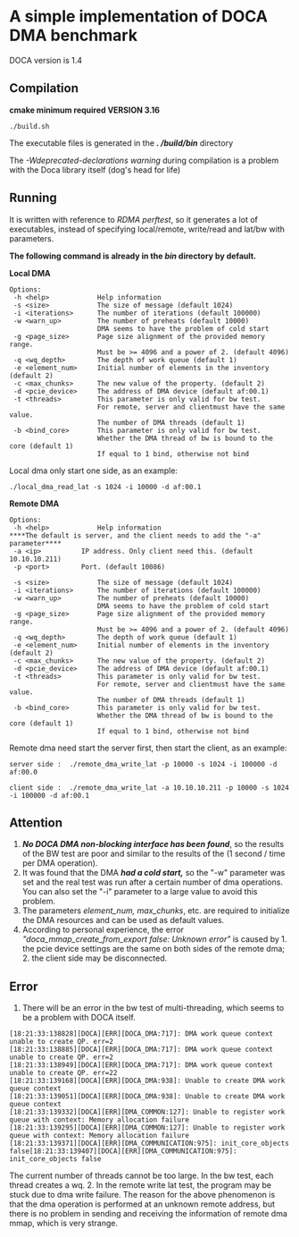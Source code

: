   

# A simple implementation of DOCA DMA benchmark

DOCA version is 1.4

## Compilation

**cmake minimum required VERSION 3.16**

`./build.sh`

The executable files is generated in the ***. /build/bin*** directory

The *-Wdeprecated-declarations warning* during compilation is a problem with the Doca library itself (dog's head for life)

## Running

It is written with reference to *RDMA perftest*, so it generates a lot of executables, instead of specifying local/remote, write/read and lat/bw with parameters.

**The following command is already in the *bin* directory by default.**

**Local DMA**

```
Options:
 -h <help>            Help information
 -s <size>            The size of message (default 1024)
 -i <iterations>      The number of iterations (default 100000)
 -w <warn_up>         The number of preheats (default 10000)
                      DMA seems to have the problem of cold start
 -g <page_size>       Page size alignment of the provided memory range. 
                      Must be >= 4096 and a power of 2. (default 4096)
 -q <wq_depth>        The depth of work queue (default 1)
 -e <element_num>     Initial number of elements in the inventory (default 2)
 -c <max_chunks>      The new value of the property. (default 2)
 -d <pcie_device>     The address of DMA device (default af:00.1)
 -t <threads>         This parameter is only valid for bw test. 
                      For remote, server and clientmust have the same value. 
                      The number of DMA threads (default 1)
 -b <bind_core>       This parameter is only valid for bw test. 
                      Whether the DMA thread of bw is bound to the core (default 1)
                      If equal to 1 bind, otherwise not bind
```

Local dma only start one side, as an example:

`./local_dma_read_lat -s 1024 -i 10000 -d af:00.1`

**Remote DMA**

```
Options:
 -h <help>            Help information
****The default is server, and the client needs to add the "-a" parameter****
 -a <ip>          IP address. Only client need this. (default 10.10.10.211)
 -p <port>        Port. (default 10086)

 -s <size>            The size of message (default 1024)
 -i <iterations>      The number of iterations (default 100000)
 -w <warn_up>         The number of preheats (default 10000)
                      DMA seems to have the problem of cold start
 -g <page_size>       Page size alignment of the provided memory range. 
                      Must be >= 4096 and a power of 2. (default 4096)
 -q <wq_depth>        The depth of work queue (default 1)
 -e <element_num>     Initial number of elements in the inventory (default 2)
 -c <max_chunks>      The new value of the property. (default 2)
 -d <pcie_device>     The address of DMA device (default af:00.1)
 -t <threads>         This parameter is only valid for bw test. 
                      For remote, server and clientmust have the same value. 
                      The number of DMA threads (default 1)
 -b <bind_core>       This parameter is only valid for bw test. 
                      Whether the DMA thread of bw is bound to the core (default 1)
                      If equal to 1 bind, otherwise not bind
```

Remote dma need start the server first, then start the client, as an example:

```
server side :  ./remote_dma_write_lat -p 10000 -s 1024 -i 100000 -d af:00.0

client side :  ./remote_dma_write_lat -a 10.10.10.211 -p 10000 -s 1024 -i 100000 -d af:00.1
```

## **Attention**

1. ***No DOCA DMA non-blocking interface has been found***, so the results of the BW test are poor and similar to the results of the (1 second / time per DMA operation).
2. It was found that the DMA ***had a cold start,*** so the "-w" parameter was set and the real test was run after a certain number of dma operations. You can also set the "-i" parameter to a large value to avoid this problem.
3. The parameters *element_num, max_chunks*, etc. are required to initialize the DMA resources and can be used as default values.
4. According to personal experience, the error *"doca_mmap_create_from_export false: Unknown error"* is caused by 1. the pcie device settings are the same on both sides of the remote dma; 2. the client side may be disconnected.

## **Error**
1. There will be an error in the bw test of multi-threading, which seems to be a problem with DOCA itself.
```
[18:21:33:138828][DOCA][ERR][DOCA_DMA:717]: DMA work queue context unable to create QP. err=2
[18:21:33:138885][DOCA][ERR][DOCA_DMA:717]: DMA work queue context unable to create QP. err=2
[18:21:33:138949][DOCA][ERR][DOCA_DMA:717]: DMA work queue context unable to create QP. err=22
[18:21:33:139168][DOCA][ERR][DOCA_DMA:938]: Unable to create DMA work queue context
[18:21:33:139051][DOCA][ERR][DOCA_DMA:938]: Unable to create DMA work queue context
[18:21:33:139332][DOCA][ERR][DMA_COMMON:127]: Unable to register work queue with context: Memory allocation failure
[18:21:33:139295][DOCA][ERR][DMA_COMMON:127]: Unable to register work queue with context: Memory allocation failure
[18:21:33:139371][DOCA][ERR][DMA_COMMUNICATION:975]: init_core_objects false[18:21:33:139407][DOCA][ERR][DMA_COMMUNICATION:975]: init_core_objects false
```
 The current number of threads cannot be too large.
 In the bw test, each thread creates a wq. 
2. In the remote write lat test, the program may be stuck due to dma write failure.
 The reason for the above phenomenon is that the dma operation is performed at an unknown remote address, but there is no problem in sending and receiving the information of remote dma mmap, which is very strange.
